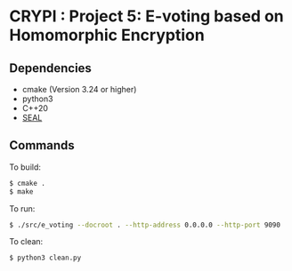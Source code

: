 # CRYPI : Project 5: E-voting based on Homomorphic Encryption

## Dependencies

- cmake (Version 3.24 or higher)
- python3
- C++20
- [SEAL](https://github.com/microsoft/SEAL)

## Commands

To build:

```bash
$ cmake .
$ make
```

To run:

```bash
$ ./src/e_voting --docroot . --http-address 0.0.0.0 --http-port 9090
```

To clean:

```bash
$ python3 clean.py
```
